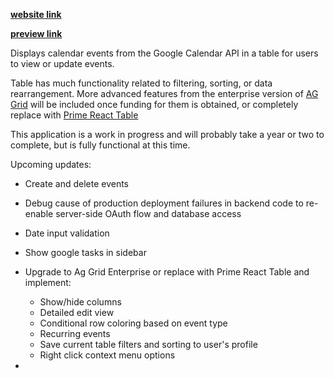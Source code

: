

**[website link](https://calendar-app-xi.vercel.app/)**

**[preview link](https://calendar-app-xi.vercel.app/preview)**

Displays calendar events from the Google Calendar API in a table for users to view or update events.

Table has much functionality related to filtering, sorting, or data rearrangement. More advanced features from the enterprise version of [AG Grid](https://www.ag-grid.com/react-data-grid/tool-panel-columns/) will be included once funding for them is obtained, or completely replace with [Prime React Table](https://primereact.org/datatable/)

This application is a work in progress and will probably take a year or two to complete, but is fully functional at this time.

Upcoming updates:
- Create and delete events
- Debug cause of production deployment failures in backend code to re-enable server-side OAuth flow and database access
- Date input validation


- Show google tasks in sidebar
- Upgrade to Ag Grid Enterprise or replace with Prime React Table and implement:
    - Show/hide columns
    - Detailed edit view
    - Conditional row coloring based on event type
    - Recurring events
    - Save current table filters and sorting to user's profile
    - Right click context menu options
- 